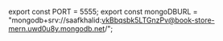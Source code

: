 export const PORT = 5555;
export const mongoDBURL =
  "mongodb+srv://saafkhalid:vkBbqsbk5LTGnzPv@book-store-mern.uwd0u8y.mongodb.net/";
